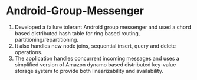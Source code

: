 # Android-Group-Messenger

1. Developed a failure tolerant Android group messenger and used a chord based distributed hash table for ring based routing, partitioning/repartitioning.
2. It also handles new node joins, sequential insert, query and delete operations. 
3. The application handles concurrent incoming messages and uses a simplified version of Amazon dynamo based distributed key-value storage system to provide both linearizability and availability.
